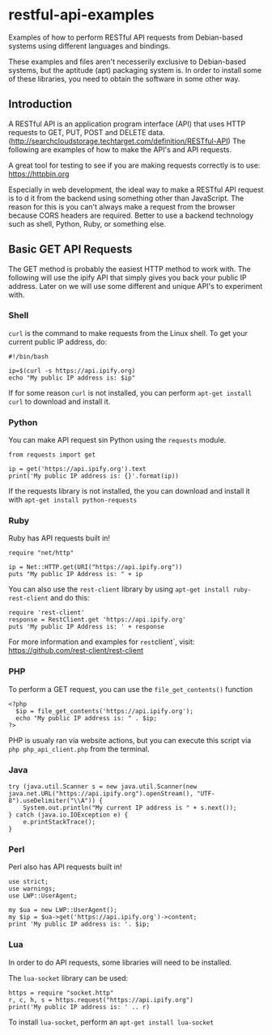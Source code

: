 # restful-api-examples
Examples of how to perform RESTful API requests from Debian-based systems using different languages and bindings.

These examples and files aren't necesserily exclusive to Debian-based systems, but the aptitude (apt) packaging system is. In order to install some of these libraries, you need to obtain the software in some other way.

## Introduction
A RESTful API is an application program interface (API) that uses HTTP requests to GET, PUT, POST and DELETE data. (http://searchcloudstorage.techtarget.com/definition/RESTful-API) The following are examples of how to make the API's and API requests.

A great tool for testing to see if you are making requests correctly is to use: https://httpbin.org

Especially in web development, the ideal way to make a RESTful API request is to d it from the backend using something other than JavaScript. The reason for this is you can't always make a request from the browser because CORS headers are required. Better to use a backend technology such as shell, Python, Ruby, or something else.

## Basic GET API Requests
The GET method is probably the easiest HTTP method to work with. The following will use the ipify API that simply gives you back your public IP address. Later on we will use some different and unique API's to experiment with.

### Shell
`curl` is the command to make requests from the Linux shell. To get your current public IP address, do:
```
#!/bin/bash

ip=$(curl -s https://api.ipify.org)
echo "My public IP address is: $ip"
```

If for some reason `curl` is not installed, you can perform `apt-get install curl` to download and install it.

### Python
You can make API request sin Python using the `requests` module.
```
from requests import get

ip = get('https://api.ipify.org').text
print('My public IP address is: {}'.format(ip))
```

If the requests library is not installed, the you can download and install it with `apt-get install python-requests`

### Ruby
Ruby has API requests built in!
```
require "net/http"

ip = Net::HTTP.get(URI("https://api.ipify.org"))
puts "My public IP Address is: " + ip
```

You can also use the `rest-client` library by using `apt-get install ruby-rest-client` and do this:
```
require 'rest-client'
response = RestClient.get 'https://api.ipify.org'
puts 'My public IP Address is: ' + response
```

For more information and examples for `rest`client`, visit: https://github.com/rest-client/rest-client

### PHP
To perform a GET request, you can use the `file_get_contents()` function
```
<?php
  $ip = file_get_contents('https://api.ipify.org');
  echo "My public IP address is: " . $ip;
?>
```
PHP is usualy ran via website actions, but you can execute this script via `php php_api_client.php` from the terminal.

### Java
```
try (java.util.Scanner s = new java.util.Scanner(new java.net.URL("https://api.ipify.org").openStream(), "UTF-8").useDelimiter("\\A")) {
    System.out.println("My current IP address is " + s.next());
} catch (java.io.IOException e) {
    e.printStackTrace();
}
```

### Perl
Perl also has API requests built in!
```
use strict;
use warnings;
use LWP::UserAgent;

my $ua = new LWP::UserAgent();
my $ip = $ua->get('https://api.ipify.org')->content;
print 'My public IP address is: '. $ip;
```

### Lua
In order to do API requests, some libraries will need to be installed.

The `lua-socket` library can be used:
```
https = require "socket.http"
r, c, h, s = https.request("https://api.ipify.org")
print('My public IP address is: ' .. r)
```
To install `lua-socket`, perform an `apt-get install lua-socket`